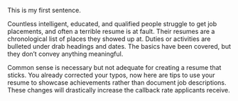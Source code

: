 ---
---

This is my first sentence.

Countless intelligent, educated, and qualified people struggle to get job placements, and often a terrible resume is at fault. Their resumes are a chronological list of places they showed up at. Duties or activities are bulleted under drab headings and dates. The basics have been covered, but they don’t convey anything meaningful.

Common sense is necessary but not adequate for creating a resume that sticks. You already corrected your typos, now here are tips to use your resume to showcase achievements rather than document job descriptions. These changes will drastically increase the callback rate applicants receive.
